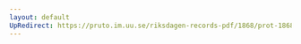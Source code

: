 ```yaml
---
layout: default
UpRedirect: https://pruto.im.uu.se/riksdagen-records-pdf/1868/prot-1868--fk--123/prot-1868--fk--123_001.pdf
---
```

